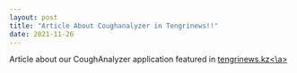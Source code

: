 ```yaml
---
layout: post
title: "Article About Coughanalyzer in Tengrinews!!"
date: 2021-11-26
---
```


Article about our CoughAnalyzer application featured in <a href="https://tengrinews.kz/kazakhstan_news/uchenyie-poprosili-kazahstantsev-zapisat-kashel-prilojenie-454656/"> tengrinews.kz<\a>

